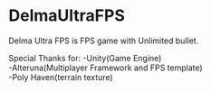 # DelmaUltraFPS
Delma Ultra FPS is FPS game with Unlimited bullet.

Special Thanks for:
-Unity(Game Engine)  
-Alteruna(Multiplayer Framework and FPS template)  
-Poly Haven(terrain texture)
